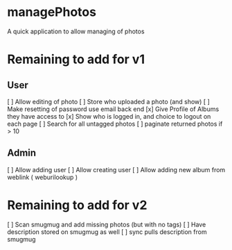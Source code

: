 # managePhotos
A quick application to allow managing of photos

# Remaining to add for v1
## User
[ ] Allow editing of photo
[ ] Store who uploaded a photo (and show)
[ ] Make resetting of password use email back end
[x] Give Profile of Albums they have access to
[x] Show who is logged in, and choice to logout on each page
[ ] Search for all untagged photos
[ ] paginate returned photos if > 10

## Admin
[ ] Allow adding user
[ ] Allow creating user
[ ] Allow adding new album from weblink ( weburilookup )

# Remaining to add for v2
[ ] Scan smugmug and add missing photos (but with no tags)
[ ] Have description stored on smugmug as well
[ ] sync pulls description from smugmug
